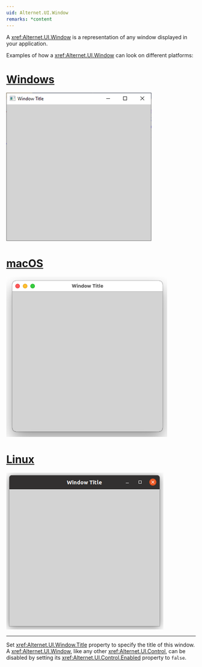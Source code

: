 ```yaml
---
uid: Alternet.UI.Window
remarks: *content
---
```

A <xref:Alternet.UI.Window> is a representation of any window displayed in your application.

Examples of how a <xref:Alternet.UI.Window> can look on different platforms:

# [Windows](#tab/screenshot-windows)
![Window on Windows](images/window-windows.png)
# [macOS](#tab/screenshot-macos)
![Window on macOS](images/window-macos.png)
# [Linux](#tab/screenshot-linux)
![Window on Linux](images/window-linux.png)
***

Set <xref:Alternet.UI.Window.Title> property to specify the title of this window.
A <xref:Alternet.UI.Window>, like any other <xref:Alternet.UI.Control>, can be disabled by setting its <xref:Alternet.UI.Control.Enabled> property to `false`.